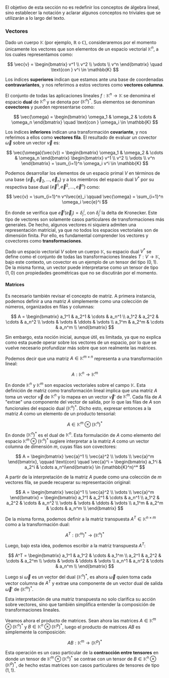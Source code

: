 
El objetivo de esta sección no es redefinir los conceptos de álgebra lineal, sino establecer la notación y aclarar algunos conceptos no triviales que se utilizarán a lo largo del texto.

### Vectores

Dado un cuerpo $\mathbb{K}$ (por ejemplo, $\mathbb{R}$ o $\mathbb{C}$), consideraremos por el momento únicamente los vectores que son elementos de un espacio vectorial $\mathbb{K}^n$, a los cuales representamos como:

$$
\vec{v} = \begin{bmatrix} v^1 \\ v^2 \\ \vdots \\ v^n \end{bmatrix} \quad \text{con } v^i \in \mathbb{K} 
$$

Los índices **superiores** indican que estamos ante una base de coordenadas **contravariantes**, y nos referimos a estos vectores como **vectores columna**.

El conjunto de todas las aplicaciones lineales $f: \mathbb{K}^n \rightarrow \mathbb{K}$ se denomina el espacio **dual** de $\mathbb{K}^n$ y se denota por $\left(\mathbb{K}^n\right)^*$. Sus elementos se denominan **covectores** y pueden representarse como:

$$
\vec{\omega} = \begin{bmatrix} \omega_1 & \omega_2 & \cdots & \omega_n \end{bmatrix} \quad \text{con } \omega_i \in \mathbb{K} 
$$

Los índices **inferiores** indican una transformación **covariante**, y nos referimos a ellos como **vectores fila**. El resultado de evaluar un covector $\vec{\omega}$ sobre un vector $\vec{v}$ es:

$$
\vec{\omega}(\vec{v}) = \begin{bmatrix} \omega_1 & \omega_2 & \cdots & \omega_n \end{bmatrix} \begin{bmatrix} v^1 \\ v^2 \\ \vdots \\ v^n \end{bmatrix} = \sum_{i=1}^n \omega_i v^i \in \mathbb{K}
$$

Podemos desarrollar los elementos de un espacio primal $V$ en términos de una base $\{ \vec{e}_1, \vec{e}_2,..., \vec{e}_n\}$ y a los miembros del espacio dual $V^*$ por su respectiva base dual $\{ \vec{e}^1, \vec{e}^2,..., \vec{e}^n\}$ como:

$$
\vec{v} = \sum_{i=1}^n v^i\vec{e}_i \qquad \vec{\omega} = \sum_{i=1}^n \omega_i \vec{e}^i
$$

En donde se verifica que $\vec{e}^i(\vec{e}_j) = \delta^i_j$, con $\delta^i_j$ la delta de Kronecker. Este tipo de vectores son solamente casos particulares de transformaciones más generales. De hecho, algunos vectores ni siquiera admiten una representación matricial, ya que no todos los espacios vectoriales son de dimensión finita. Por ello, es fundamental comprender los vectores y covectores como **transformaciones**. 

Dado un espacio vectorial $V$ sobre un cuerpo $\mathbb{K}$, su espacio dual $V^*$ se define como el conjunto de todas las transformaciones lineales $T: V \rightarrow \mathbb{K}$, bajo este contexto, un covector es un ejemplo de un tensor del tipo $(0,1)$.  De la misma forma, un vector puede interpretarse como un tensor de tipo $(1,0)$ con propiedades geométricas que no se discutirán por el momento. 

#### Matrices

Es necesario también revisar el concepto de matriz. A primera instancia, podemos definir a una matriz $A$ simplemente como una colección de números, organizados en filas y columnas:

$$
A =  \begin{bmatrix}
	a_1^1 & a_2^1 & \cdots & a_n^1 \\
    a_1^2 & a_2^2 & \cdots & a_n^2 \\
    \vdots & \vdots & \ddots & \vdots \\
    a_1^m & a_2^m & \cdots & a_n^m \\
\end{bmatrix}
$$

Sin embargo, esta noción inicial, aunque útil, es limitada, ya que no explica como esta puede operar sobre los vectores de un espacio, por lo que se vuelve necesario profundizar más sobre que son realmente las matrices. 

Podemos decir que una matriz $A \in \mathbb{K}^{m\times n}$ representa a una transformación lineal:

$$ 
A: \mathbb{K}^n \rightarrow \mathbb{K}^m 
$$

En donde $\mathbb{K}^n$ y $\mathbb{K}^m$ son espacios vectoriales sobre el campo $\mathbb{K}$.  Esta definición de matriz como transformación lineal implica que una matriz $A$ toma un vector $\vec{v}$ de $\mathbb{K}^n$ y lo mapea en un vector $\vec{v}'$ de $\mathbb{K}^m$.  Cada fila de $A$ "extrae" una componente del vector de salida, por lo que las filas de $A$ son funcionales del espacio dual $(\mathbb{K}^n)^*$. Dicho esto, expresar entonces a la matriz $A$ como un elemento de un producto tensorial:

$$ 
A \in \mathbb{K}^m \otimes (\mathbb{K}^n)^*
$$

En donde $(\mathbb{K}^n)^*$ es el dual de $\mathbb{K}^n$.  Esta formulación de $A$ como elemento del espacio $\mathbb{K}^m \otimes (\mathbb{K}^n)^*$ sugiere interpretar a la matriz $A$ como un vector columna de dimensión $m$, cuyas filas son covectores:

$$
A = \begin{bmatrix} \vec{a}^1 \\ \vec{a}^2 \\ \vdots \\ \vec{a}^m \end{bmatrix}, \qquad \text{con} \quad \vec{a}^i = \begin{bmatrix} a_1^i & a_2^i & \cdots a_n^i\end{bmatrix} \in (\mathbb{K}^n)^*
$$

A partir de la interpretación de la matriz $A$ puede como una colección de $m$ vectores fila, se puede recuperar su representación original:

$$
A = \begin{bmatrix} \vec{a}^1 \\ \vec{a}^2 \\ \vdots \\ \vec{a}^m \end{bmatrix} =  \begin{bmatrix}
	a_1^1 & a_2^1 & \cdots & a_n^1 \\
    a_1^2 & a_2^2 & \cdots & a_n^2 \\
    \vdots & \vdots & \ddots & \vdots \\
    a_1^m & a_2^m & \cdots & a_n^m \\
\end{bmatrix}
$$

De la misma forma, podemos definir a la matriz transpuesta $A^T \in \mathbb{K}^{n \times m}$ como a la transformación dual:

$$ 
A^T: (\mathbb{K}^m)^* \rightarrow (\mathbb{K}^n)^*
$$

Luego, bajo esta idea, podemos escribir a la matriz transpuesta $A^T$:

$$
A^T =  \begin{bmatrix}
	a_1^1 & a_1^2 & \cdots & a_1^m \\
    a_2^1 & a_2^2 & \cdots & a_2^m \\
    \vdots & \vdots & \ddots & \vdots \\
    a_n^1 & a_n^2 & \cdots & a_n^m \\
\end{bmatrix}
$$

Luego si $\vec{\omega}$ es un vector del dual $(\mathbb{K}^n)^*$, es ahora $\vec{\omega}$ quien toma cada vector columna de $A^T$ y extrae una componente de un vector dual de salida $\vec{\omega}'$ de $(\mathbb{K}^m)^*$.

Esta interpretación de una matriz transpuesta no solo clarifica su acción sobre vectores, sino que también simplifica entender la composición de transformaciones lineales.

Veamos ahora el producto de matrices. Sean ahora las matrices $A \in \mathbb{K}^m \otimes (\mathbb{K}^n)^*$ y $B \in \mathbb{K}^n \otimes (\mathbb{K}^p)^*$, luego el producto de matrices $AB$ es simplemente la composición:

$$
AB: \mathbb{K}^m \rightarrow (\mathbb{K}^p)^*
$$

Esta operación es un caso particular de la **contracción entre tensores** en donde un tensor de $\mathbb{K}^m \otimes (\mathbb{K}^n)^*$ se contrae con un tensor de $B \in \mathbb{K}^n \otimes (\mathbb{K}^p)^*$, de hecho estas matrices son casos particulares de tensores de tipo $(1,1)$.